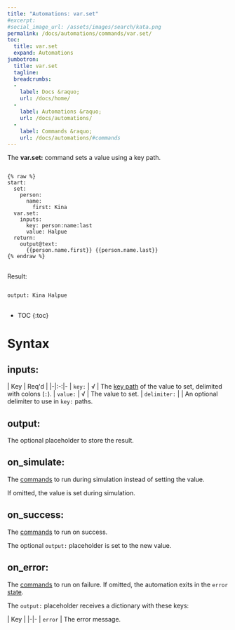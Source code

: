 ```yaml
---
title: "Automations: var.set"
#excerpt: 
#social_image_url: /assets/images/search/kata.png
permalink: /docs/automations/commands/var.set/
toc:
  title: var.set
  expand: Automations
jumbotron:
  title: var.set
  tagline: 
  breadcrumbs:
  -
    label: Docs &raquo;
    url: /docs/home/
  -
    label: Automations &raquo;
    url: /docs/automations/
  -
    label: Commands &raquo;
    url: /docs/automations/#commands
---
```


The **var.set:** command sets a value using a key path.

<pre>
<code class="language-cerb">
{% raw %}
start:
  set:
    person:
      name:
        first: Kina
  var.set:
    inputs:
      key: person:name:last
      value: Halpue
  return:
    output@text:
      {{person.name.first}} {{person.name.last}}
{% endraw %}
</code>
</pre>

Result:

<pre>
<code class="language-cerb">
output: Kina Halpue
</code>
</pre>

* TOC
{:toc}

# Syntax

## inputs:

| Key | Req'd | 
|-|:-:|-
| `key:` | √ | The [key path](/docs/automations/#dictionaries) of the value to set, delimited with colons (`:`).
| `value:` | √ | The value to set.
| `delimiter:` |  | An optional delimiter to use in `key:` paths.

## output:

The optional placeholder to store the result.

## on_simulate:

The [commands](/docs/automations/#commands) to run during simulation instead of setting the value.

If omitted, the value is set during simulation.

## on_success:

The [commands](/docs/automations/#commands) to run on success.

The optional `output:` placeholder is set to the new value.

## on_error:

The [commands](/docs/automations/#commands) to run on failure. If omitted, the automation exits in the `error` [state](/docs/automations/#exit-states).

The `output:` placeholder receives a dictionary with these keys:

| Key |
|-|-
| `error` | The error message.